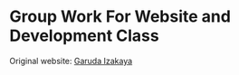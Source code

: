 
# Group Work For Website and Development Class
Original website: [Garuda Izakaya](https://garuda-izakaya.com/)
